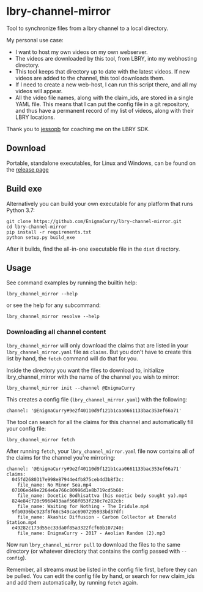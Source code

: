 # lbry-channel-mirror

Tool to synchronize files from a lbry channel to a local directory.

My personal use case: 
 * I want to host my own videos on my own webserver. 
 * The videos are downloaded by this tool, from LBRY, into my webhosting directory.
 * This tool keeps that directory up to date with the latest videos. If new videos
   are added to the channel, this tool downloads them.
 * If I need to create a new web-host, I can run this script there, and all my
   videos will appear.
 * All the video file names, along with the claim_ids, are stored in a single
   YAML file. This means that I can put the config file in a git repository, and
   thus have a permanent record of my list of videos, along with their LBRY
   locations.

Thank you to [jessopb](https://github.com/jessopb) for coaching me on the LBRY
SDK.

## Download 

Portable, standalone executables, for Linux and Windows, can be found on the
[release page](https://github.com/EnigmaCurry/lbry-channel-mirror/releases)

## Build exe

Alternatively you can build your own executable for any platform that runs
Python 3.7:

```
git clone https://github.com/EnigmaCurry/lbry-channel-mirror.git
cd lbry-channel-mirror
pip install -r requirements.txt
python setup.py build_exe
```

After it builds, find the all-in-one executable file in the `dist`
directory.

## Usage

See command examples by running the builtin help:

```
lbry_channel_mirror --help
```

or see the help for any subcommand:

```
lbry_channel_mirror resolve --help
```

### Downloading all channel content

`lbry_channel_mirror` will only download the claims that are listed in your
`lbry_channel_mirror.yaml` file as `claims`. But you don't have to create
this list by hand, the `fetch` command will do that for you.

Inside the directory you want the files to download to, initialize
lbry_channel_mirror with the name of the channel you wish to mirror:

```
lbry_channel_mirror init --channel @EnigmaCurry
```

This creates a config file (`lbry_channel_mirror.yaml`) with the following:

```
channel: '@EnigmaCurry#9e2f40110d9f121b1caa0661133bac353ef66a71'
```

The tool can search for all the claims for this channel and automatically fill your config file:

```
lbry_channel_mirror fetch
```

After running `fetch`, your `lbry_channel_mirror.yaml` file now contains all of
the claims for the channel you're mirroring:

```
channel: '@EnigmaCurry#9e2f40110d9f121b1caa0661133bac353ef66a71'
claims:
  045fd2680317e998e87944e4fb875ceb4d3b8f3c:
    file_name: No Minor Sea.mp4
  07106ed49e2264e6a766c80996d1e8b719cd5b60:
    file_name: Docetic Bodhisattva (his noetic body sought ya).mp4
  824e84c720c9968493aaf568f053f230c7e282cb:
    file_name: Waiting for Nothing - The Iridule.mp4
  9fb0396bc923f8f68c549cac6907295933bd37df:
    file_name: Akashic Diffusion - Carbon Collector at Emerald Station.mp4
  e49282c173d55ec33da0f85a3322fcf60b107240:
    file_name: EnigmaCurry - 2017 - Aeolian Random (2).mp3
```

Now run `lbry_channel_mirror pull` to download the files to the same directory
(or whatever directory that contains the config passed with `--config`).

Remember, all streams must be listed in the config file first, before they can
be pulled. You can edit the config file by hand, or search for new claim_ids and
add them automatically, by running `fetch` again.
